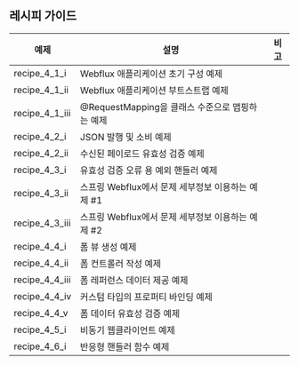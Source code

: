 ## 레시피 가이드

| 예제            | 설명                                                                     | 비고 |
| --------------- | ------------------------------------------------------------------------ |------|
| recipe_4_1_i   | Webflux 애플리케이션 초기 구성 예제 | |
| recipe_4_1_ii  | Webflux 애플리케이션 부트스트랩 예제 | |
| recipe_4_1_iii | @RequestMapping을 클래스 수준으로 맵핑하는 예제 | |
| recipe_4_2_i   | JSON 발행 및 소비 예제 | |
| recipe_4_2_ii  | 수신된 페이로드 유효성 검증 예제 | |
| recipe_4_3_i   | 유효성 검증 오류 용 예외 핸들러 예제 | |
| recipe_4_3_ii  | 스프링 Webflux에서 문제 세부정보 이용하는 예제 #1 | |
| recipe_4_3_iii | 스프링 Webflux에서 문제 세부정보 이용하는 예제 #2 | |
| recipe_4_4_i   | 폼 뷰 생성 예제 | |
| recipe_4_4_ii  | 폼 컨트롤러 작성 예제 | |
| recipe_4_4_iii | 폼 레퍼런스 데이터 제공 예제 | |
| recipe_4_4_iv  | 커스텀 타입의 프로퍼티 바인딩 예제 | |
| recipe_4_4_v   | 폼 데이터 유효성 검증 예제 | |
| recipe_4_5_i   | 비동기 웹클라이언트 예제 | |
| recipe_4_6_i  | 반응형 핸들러 함수 예제 | |
